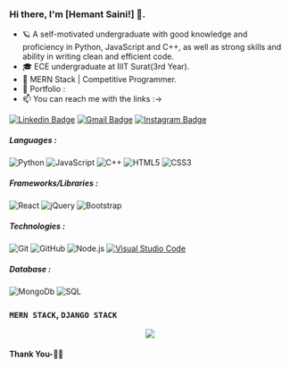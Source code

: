 ### Hi there, I'm [Hemant Saini!] 👋. 

- 🪐 A self-motivated undergraduate with good knowledge and proficiency in Python, JavaScript and C++, as well as strong skills and ability in writing clean and efficient code.
- 🎓 ECE undergraduate at IIIT Surat(3rd Year).
- :test_tube: MERN Stack | Competitive Programmer. 
- :speech_balloon: Portfolio : 
- :mailbox: You can reach me with the links :->

[![Linkedin Badge](https://img.shields.io/badge/-LinkedIn-blue?style=flat-square&logo=Linkedin&logoColor=white&link=https://www.linkedin.com/in/hemant-saini-2158a01a5/)](https://www.linkedin.com/in/hemant-saini-2158a01a5/)
[![Gmail Badge](https://img.shields.io/badge/-Gmail-c14438?style=flat-square&logo=Gmail&logoColor=white&link=mailto:hsainioff@gmail.com)](mailto:hsainioff@gmail.com)
[![Instagram Badge](https://img.shields.io/badge/-Instagram-black?style=flat-square&logo=Instagram&logoColor=white&link=https://www.instagram.com/hemant__saini__/)](https://www.instagram.com/hemant__saini__/)              


##### Languages :
![Python](https://img.shields.io/badge/-Python-000000?style=flat&logo=python)
![JavaScript](https://img.shields.io/badge/-JavaScript-000000?style=flat&logo=javascript)
![C++](https://img.shields.io/badge/-C++-000000?style=flat&logo=c%2B%2B)
![HTML5](https://img.shields.io/badge/-HTML5-222222?style=flat&logo=HTML5&logoColor=61DAFB)
![CSS3](https://img.shields.io/badge/-CSS3-222222?style=flat&logo=CSS3&logoColor=0769AD)

##### Frameworks/Libraries :
![React](https://img.shields.io/badge/-React-222222?style=flat&logo=React&logoColor=61DAFB)
![jQuery](https://img.shields.io/badge/-jQuery-222222?style=flat&logo=jQuery&logoColor=0769AD)
![Bootstrap](https://img.shields.io/badge/-Bootstrap-222222?style=flat&logo=Bootstrap&logoColor=0769AD)

##### Technologies :
![Git](https://img.shields.io/badge/-Git-222222?style=flat&logo=git&logoColor=F05032)
![GitHub](https://img.shields.io/badge/-GitHub-222222?style=flat&logo=github&logoColor=181717)
![Node.js](https://img.shields.io/badge/-Node.js-222222?style=flat&logo=node.js&logoColor=339933)
[![Visual Studio Code](https://img.shields.io/badge/-VSCode-444444?style=flat&logo=visual-studio-code&logoColor=007ACC)](https://github.com/microsoft/vscode)

##### Database :
![MongoDb](https://img.shields.io/badge/-Mongodb-222222?style=flat&logo=Mongodb&logoColor=0769AD)
![SQL](https://img.shields.io/badge/-SQL-000000?style=flat&logo=postgresql)
### `MERN STACK`,  `DJANGO STACK`

<p align="center" >
  <a href="https://github.com/anuraghazra/github-readme-stats"> 
    <img  src="https://github-readme-stats.vercel.app/api?username=hemantsaini-7&&show_icons=true&theme=radical"/>
  </a>
</p>

#### Thank You-🙏🏼
